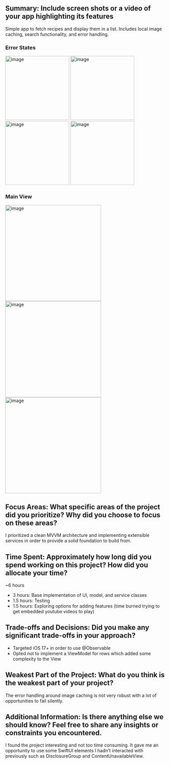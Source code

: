## Summary: Include screen shots or a video of your app highlighting its features

Simple app to fetch recipes and display them in a list. Includes local image caching, search functionality, and error handling.

### Error States
<img width="200" alt="image" src="https://github.com/user-attachments/assets/2d710d24-651d-437e-9227-e4bbea4b0d79" />
<img width="200" alt="image" src="https://github.com/user-attachments/assets/626f0ff7-deb7-4e93-be4b-fc63a847d77b" />
<img width="200" alt="image" src="https://github.com/user-attachments/assets/9c30bc5f-075a-4ca4-95c7-9292538b9cad" />
<img width="200" alt="image" src="https://github.com/user-attachments/assets/a819251f-e39d-4ba8-9a6c-d96a7d1af385" />

### Main View
<img width="300" alt="image" src="https://github.com/user-attachments/assets/935e6d64-96c1-4f3a-a35b-489fa0540e5b" />
<img width="300" alt="image" src="https://github.com/user-attachments/assets/7186c3f1-4cf3-4112-8484-bfaf6198c087" />
<img width="300" alt="image" src="https://github.com/user-attachments/assets/b683cef1-f07f-4535-9679-a0399d9644ea" />

## Focus Areas: What specific areas of the project did you prioritize? Why did you choose to focus on these areas?

I prioritized a clean MVVM architecture and implementing extensible services in order to provide a solid foundation to build from.

## Time Spent: Approximately how long did you spend working on this project? How did you allocate your time?

~6 hours
* 3 hours: Base implementation of UI, model, and service classes
* 1.5 hours: Testing
* 1.5 hours: Exploring options for adding features (time burned trying to get embedded youtube videos to play)

## Trade-offs and Decisions: Did you make any significant trade-offs in your approach?

- Targeted iOS 17+ in order to use @Observable 
- Opted not to implement a ViewModel for rows which added some complexity to the View

## Weakest Part of the Project: What do you think is the weakest part of your project?

The error handling around image caching is not very robust with a lot of opportunities to fail silently. 

## Additional Information: Is there anything else we should know? Feel free to share any insights or constraints you encountered.

I found the project interesting and not too time consuming. It gave me an opportunity to use some SwiftUI elements I hadn't interacted with previously such as DisclosureGroup and ContentUnavailableView.
